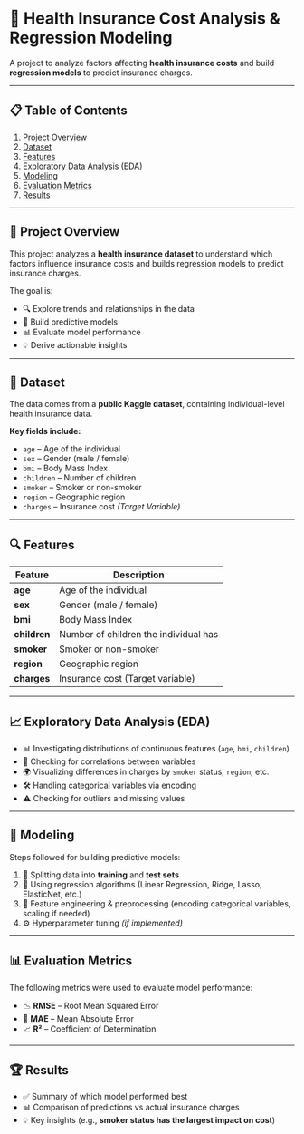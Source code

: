 # 🏥 Health Insurance Cost Analysis & Regression Modeling  

A project to analyze factors affecting **health insurance costs** and build **regression models** to predict insurance charges.  

---

## 📋 Table of Contents  
1. [Project Overview](#-project-overview)  
2. [Dataset](#-dataset)  
3. [Features](#-features)  
4. [Exploratory Data Analysis (EDA)](#-exploratory-data-analysis-eda)  
5. [Modeling](#-modeling)  
6. [Evaluation Metrics](#-evaluation-metrics)  
7. [Results](#-results)  


---

## 🧐 Project Overview  
This project analyzes a **health insurance dataset** to understand which factors influence insurance costs and builds regression models to predict insurance charges.  

The goal is:  
- 🔍 Explore trends and relationships in the data  
- 🤖 Build predictive models  
- 📊 Evaluate model performance  
- 💡 Derive actionable insights  

---

## 📂 Dataset  
The data comes from a **public Kaggle dataset**, containing individual-level health insurance data.  

**Key fields include:**  
- `age` – Age of the individual  
- `sex` – Gender (male / female)  
- `bmi` – Body Mass Index  
- `children` – Number of children  
- `smoker` – Smoker or non-smoker  
- `region` – Geographic region  
- `charges` – Insurance cost *(Target Variable)*  

---

## 🔍 Features  

| Feature   | Description |
|-----------|-------------|
| **age**   | Age of the individual |
| **sex**   | Gender (male / female) |
| **bmi**   | Body Mass Index |
| **children** | Number of children the individual has |
| **smoker** | Smoker or non-smoker |
| **region** | Geographic region |
| **charges** | Insurance cost (Target variable) |

---

## 📈 Exploratory Data Analysis (EDA)  
- 📊 Investigating distributions of continuous features (`age`, `bmi`, `children`)  
- 🔗 Checking for correlations between variables  
- 🌍 Visualizing differences in charges by `smoker` status, `region`, etc.  
- 🛠 Handling categorical variables via encoding  
- ⚠️ Checking for outliers and missing values  

---

## 🤖 Modeling  
Steps followed for building predictive models:  
1. 📂 Splitting data into **training** and **test sets**  
2. 🔨 Using regression algorithms (Linear Regression, Ridge, Lasso, ElasticNet, etc.)  
3. 🧩 Feature engineering & preprocessing (encoding categorical variables, scaling if needed)  
4. ⚙️ Hyperparameter tuning *(if implemented)*  

---

## 📊 Evaluation Metrics  
The following metrics were used to evaluate model performance:  
- 📉 **RMSE** – Root Mean Squared Error  
- 📏 **MAE** – Mean Absolute Error  
- 📈 **R²** – Coefficient of Determination  

---

## 🏆 Results  
- ✅ Summary of which model performed best  
- 📊 Comparison of predictions vs actual insurance charges  
- 💡 Key insights (e.g., **smoker status has the largest impact on cost**)  
